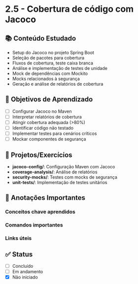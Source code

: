 # 2.5 - Cobertura de código com Jacoco

## 📚 Conteúdo Estudado
- Setup do Jacoco no projeto Spring Boot
- Seleção de pacotes para cobertura
- Fluxos de cobertura, teste caixa branca
- Análise e implementação de testes de unidade
- Mock de dependências com Mockito
- Mocks relacionados à segurança
- Geração e análise de relatórios de cobertura

## 🎯 Objetivos de Aprendizado
- [ ] Configurar Jacoco no Maven
- [ ] Interpretar relatórios de cobertura
- [ ] Atingir cobertura adequada (>80%)
- [ ] Identificar código não testado
- [ ] Implementar testes para cenários críticos
- [ ] Mockar componentes de segurança

## 🔧 Projetos/Exercícios
- **jacoco-config/**: Configuração Maven com Jacoco
- **coverage-analysis/**: Análise de relatórios
- **security-mocks/**: Testes com mocks de segurança
- **unit-tests/**: Implementação de testes unitários

## 📝 Anotações Importantes
### Conceitos chave aprendidos


### Comandos importantes


### Links úteis



## ✅ Status
- [ ] Concluído
- [ ] Em andamento
- [x] Não iniciado
